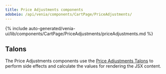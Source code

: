 ```yaml
---
title: Price Adjustments components
adobeio: /api/venia/components/CartPage/PriceAdjustments/
---
```


<!--
The reference doc content is generated automatically from the source code.
To update this section, update the doc blocks in the source code
-->

{% include auto-generated/venia-ui/lib/components/CartPage/PriceAdjustments/priceAdjustments.md %}

## Talons

The Price Adjustments components use the [Price Adjustments Talons][] to perform side effects and calculate the values for rendering the JSX content.

[price adjustments talons]: <{%link peregrine/reference/talons/CartPage/PriceAdjustments/index.md %}>

